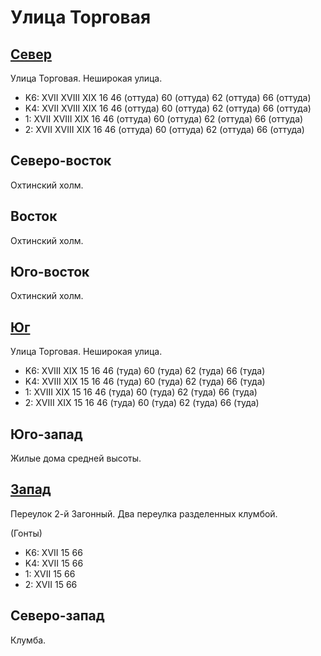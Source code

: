 # Улица Торговая

## [Север](./10460070.md)

Улица Торговая.
Неширокая улица.

* K6:   XVII    XVIII   XIX
        16  46 (оттуда) 60 (оттуда) 62 (оттуда) 66 (оттуда)
* K4:   XVII    XVIII   XIX
        16  46 (оттуда) 60 (оттуда) 62 (оттуда) 66 (оттуда)
* 1:    XVII    XVIII   XIX
        16  46 (оттуда) 60 (оттуда) 62 (оттуда) 66 (оттуда)
* 2:    XVII    XVIII   XIX
        16  46 (оттуда) 60 (оттуда) 62 (оттуда) 66 (оттуда)

## Северо-восток

Охтинский холм.

## Восток

Охтинский холм.

## Юго-восток

Охтинский холм.

## [Юг](./10460090.md)

Улица Торговая.
Неширокая улица.

* K6:   XVIII   XIX
        15  16  46 (туда)   60 (туда)   62 (туда)   66 (туда)
* K4:   XVIII   XIX
        15  16  46 (туда)   60 (туда)   62 (туда)   66 (туда)
* 1:    XVIII   XIX
        15  16  46 (туда)   60 (туда)   62 (туда)   66 (туда)
* 2:    XVIII   XIX
        15  16  46 (туда)   60 (туда)   62 (туда)   66 (туда)

## Юго-запад

Жилые дома средней высоты.

## [Запад](./10450075.md)

Переулок 2-й Загонный.
Два переулка разделенных клумбой.

(Гонты)

* K6:   XVII
        15  66
* K4:   XVII
        15  66
* 1:    XVII
        15  66
* 2:    XVII
        15  66

## Северо-запад

Клумба.
